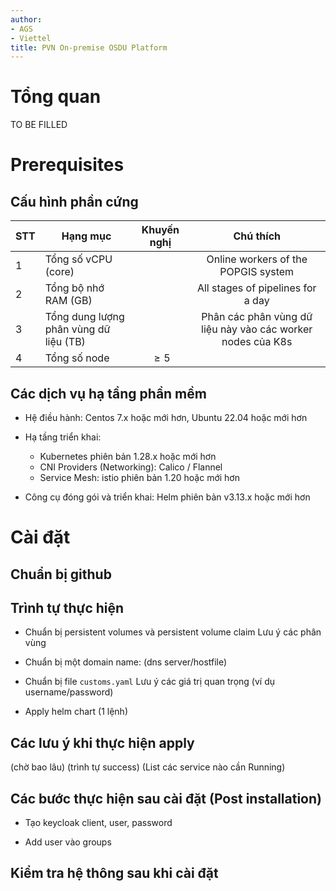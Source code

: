 ```yaml
---
author: 
- AGS
- Viettel
title: PVN On-premise OSDU Platform
---
```

# Tổng quan

TO BE FILLED

# Prerequisites
## Cấu hình phần cứng

| **STT** | **Hạng mục**                            | **Khuyến nghị** |                        **Chú thích**                        |
|---------|-----------------------------------------|:---------------:|:-----------------------------------------------------------:|
|    1    | Tổng số vCPU (core)                     |                 | Online workers of the POPGIS system                         |
|    2    | Tổng bộ nhớ RAM (GB)                    |                 | All stages of pipelines for a day                           |
|    3    | Tổng dung lượng  phân vùng dữ liệu (TB) |                 | Phân các phân vùng dữ liệu này vào các worker nodes của K8s |
|    4    | Tổng số node                            |     $\ge 5$     |                                                             |

## Các dịch vụ hạ tầng phần mềm
- Hệ điều hành: Centos 7.x hoặc mới hơn, Ubuntu 22.04 hoặc mới hơn
- Hạ tầng triển khai: 
    - Kubernetes phiên bản 1.28.x hoặc mới hơn
    - CNI Providers (Networking): Calico / Flannel
    - Service Mesh: istio phiên bản 1.20 hoặc mới hơn

- Công cụ đóng gói và triển khai: Helm phiên bản v3.13.x hoặc mới hơn

# Cài đặt
## Chuẩn bị github



## Trình tự thực hiện
- Chuẩn bị persistent volumes và persistent volume claim
    Lưu ý các phân vùng
- Chuẩn bị một domain name: (dns server/hostfile)

- Chuẩn bị file `customs.yaml`
    Lưu ý các giá trị quan trọng (ví dụ username/password)

- Apply helm chart (1 lệnh)
## Các lưu ý khi thực hiện apply 
(chờ bao lâu)
(trình tự success)
(List các service nào cần Running)

## Các bước thực hiện sau cài đặt (Post installation)
- Tạo keycloak client, user, password

- Add user vào groups

## Kiểm tra hệ thông sau khi cài đặt
